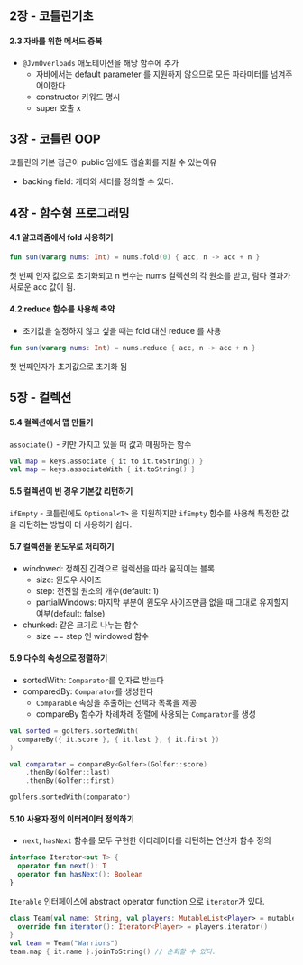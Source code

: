## 2장 - 코틀린기초

#### 2.3 자바를 위한 메서드 중복
- `@JvmOverloads` 애노테이션을 해당 함수에 추가
  - 자바에서는 default parameter 를 지원하지 않으므로 모든 파라미터를 넘겨주어야한다
  - constructor 키워드 명시
  - super 호출 x
  
## 3장 - 코틀린 OOP
코틀린의 기본 접근이 public 임에도 캡슐화를 지킬 수 있는이유
- backing field: 게터와 세터를 정의할 수 있다.


## 4장 - 함수형 프로그래밍

#### 4.1 알고리즘에서 fold 사용하기
```kotlin
fun sun(vararg nums: Int) = nums.fold(0) { acc, n -> acc + n }
```
첫 번째 인자 값으로 초기화되고 n 변수는 nums 컬렉션의 각 원소를 받고, 람다 결과가 새로운 acc 값이 됨.

#### 4.2 reduce 함수를 사용해 축약
- 초기값을 설정하지 않고 싶을 때는 fold 대신 reduce 를 사용
```kotlin
fun sun(vararg nums: Int) = nums.reduce { acc, n -> acc + n }
```
첫 번째인자가 초기값으로 초기화 됨

## 5장 - 컬렉션

#### 5.4 컬렉션에서 맵 만들기
`associate()` - 키만 가지고 있을 때 값과 매핑하는 함수
 ```kotlin
val map = keys.associate { it to it.toString() }
val map = keys.associateWith { it.toString() }
```

#### 5.5 컬렉션이 빈 경우 기본값 리턴하기
`ifEmpty` - 코틀린에도 `Optional<T>` 을 지원하지만 `ifEmpty` 함수를 사용해 특정한 값을 리턴하는 방법이 더 사용하기 쉽다.

#### 5.7 컬렉션을 윈도우로 처리하기
- windowed: 정해진 간격으로 컬렉션을 따라 움직이는 블록
  - size: 윈도우 사이즈
  - step: 전진할 원소의 개수(default: 1)
  - partialWindows: 마지막 부분이 윈도우 사이즈만큼 없을 때 그대로 유지할지 여부(default: false)
- chunked: 같은 크기로 나누는 함수
  - size == step 인 windowed 함수
  
#### 5.9 다수의 속성으로 정렬하기
- sortedWith: `Comparator`를 인자로 받는다
- comparedBy: `Comparator`를 생성한다
  - `Comparable` 속성을 추출하는 선택자 목록을 제공
  - compareBy 함수가 차례차례 정렬에 사용되는 `Comparator`를 생성

```kotlin
val sorted = golfers.sortedWith(
  compareBy({ it.score }, { it.last }, { it.first })
)
```

```kotlin
val comparator = compareBy<Golfer>(Golfer::score)
    .thenBy(Golfer::last)
    .thenBy(Golfer::first)

golfers.sortedWith(comparator)
```  

#### 5.10 사용자 정의 이터레이터 정의하기
  - `next`, `hasNext` 함수를 모두 구현한 이터레이터를 리턴하는 연산자 함수 정의

```kotlin
interface Iterator<out T> {
  operator fun next(): T
  operator fun hasNext(): Boolean
}
```
`Iterable` 인터페이스에 abstract operator function 으로 `iterator`가 있다.
```kotlin
class Team(val name: String, val players: MutableList<Player> = mutableListof()): Iterable<Player> {
  override fun iterator(): Iterator<Player> = players.iterator()
}
val team = Team("Warriors")
team.map { it.name }.joinToString() // 순회할 수 있다.

```
